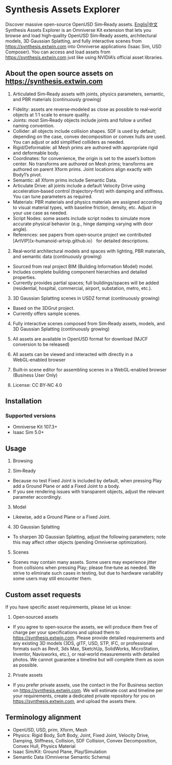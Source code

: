 # Synthesis Assets Explorer

Discover massive open-source OpenUSD Sim‑Ready assets.
[Englis](https://github.com/Extwin-Synthesis/Synthesis-Assets-Explorer/README.md)|[中文](https://github.com/Extwin-Synthesis/Synthesis-Assets-Explorer/README_zh.md)
Synthesis Assets Explorer is an Omniverse Kit extension that lets you browse and load high‑quality OpenUSD Sim‑Ready assets, architectural models, 3D Gaussian Splatting, and fully interactive scenes from https://synthesis.extwin.com into Omniverse applications (Isaac Sim, USD Composer). You can access and load assets from https://synthesis.extwin.com just like using NVIDIA’s official asset libraries.

## About the open source assets on https://synthesis.extwin.com

1) Articulated Sim‑Ready assets with joints, physics parameters, semantic, and PBR materials (continuously growing)
- Fidelity: assets are reverse‑modeled as close as possible to real‑world objects at 1:1 scale to ensure quality.
- Joints: most Sim‑Ready objects include joints and follow a unified naming convention.
- Collider: all objects include collision shapes. SDF is used by default; depending on the case, convex decomposition or convex hulls are used. You can adjust or add simplified colliders as needed.
- Rigid/Deformable: all Mesh prims are authored with appropriate rigid and deformable body.
- Coordinates: for convenience, the origin is set to the asset’s bottom center. No transforms are authored on Mesh prims; transforms are authored on parent Xform prims. Joint locations align exactly with Body1’s pivot.
- Semantic: all Xform prims include Semantic Data.
- Articulate Drive: all joints include a default Velocity Drive using acceleration‑based control (trajectory‑first) with damping and stiffness. You can tune parameters as required.
- Materials: PBR materials and physics materials are assigned according to visual material types, with baseline friction, density, etc. Adjust in your use case as needed.
- Script Nodes: some assets include script nodes to simulate more accurate physical behavior (e.g., hinge damping varying with door angle).
- References: see papers from open‑source project we contributed [ArtVIP](x-humanoid-artvip.github.io） for detailed descriptions.

2) Real‑world architectural models and spaces with lighting, PBR materials, and semantic data (continuously growing)
- Sourced from real project BIM (Building Information Model) model.
- Includes complete building component hierarchies and detailed properties.
- Currently provides partial spaces; full buildings/spaces will be added (residential, hospital, commercial, airport, substation, metro, etc.).

3) 3D Gaussian Splatting scenes in USDZ format (continuously growing)
- Based on the 3DGrut project.
- Currently offers sample scenes.

4) Fully interactive scenes composed from Sim‑Ready assets, models, and 3D Gaussian Splatting (continuously growing)

5) All assets are available in OpenUSD format for download (MJCF conversion to be released)

6) All assets can be viewed and interacted with directly in a WebGL‑enabled browser

7) Built‑in scene editor for assembling scenes in a WebGL‑enabled browser (Business User Only)

8) License: CC BY‑NC 4.0

## Installation

### Supported versions
- Omniverse Kit 107.3+
- Isaac Sim 5.0+

## Usage

1) Browsing

2) Sim‑Ready
- Because no test Fixed Joint is included by default, when pressing Play add a Ground Plane or add a Fixed Joint to a body.
- If you see rendering issues with transparent objects, adjust the relevant parameter accordingly.

3) Model
- Likewise, add a Ground Plane or a Fixed Joint.

4) 3D Gaussian Splatting
- To sharpen 3D Gaussian Splatting, adjust the following parameters; note this may affect other objects (pending Omniverse optimization).

5) Scenes
- Scenes may contain many assets. Some users may experience jitter from collisions when pressing Play; please fine‑tune as needed. We strive to eliminate such cases in testing, but due to hardware variability some users may still encounter them.

## Custom asset requests

If you have specific asset requirements, please let us know:

1) Open‑sourced assets
- If you agree to open‑source the assets, we will produce them free of charge per your specifications and upload them to https://synthesis.extwin.com. Please provide detailed requirements and any existing 3D models (3DS, glTF, USD, STP, IFC, or professional formats such as Revit, 3ds Max, SketchUp, SolidWorks, MicroStation, Inventor, Navisworks, etc.), or real‑world measurements with detailed photos. We cannot guarantee a timeline but will complete them as soon as possible.

2) Private assets
- If you prefer private assets, use the contact in the For Business section on https://synthesis.extwin.com. We will estimate cost and timeline per your requirements, create a dedicated private repository for you on https://synthesis.extwin.com, and upload the assets there.

## Terminology alignment

- OpenUSD, USD, prim, Xform, Mesh
- Physics: Rigid Body, Soft Body, Joint, Fixed Joint, Velocity Drive, Damping, Stiffness, Collision, SDF Collision, Convex Decomposition, Convex Hull, Physics Material
- Isaac Sim/Kit: Ground Plane, Play/Simulation
- Semantic Data (Omniverse Semantic Schema)
